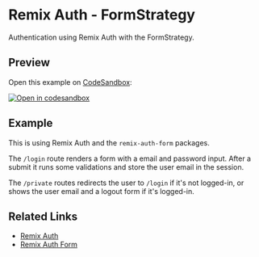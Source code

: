 # Remix Auth - FormStrategy

Authentication using Remix Auth with the FormStrategy.

## Preview

Open this example on [CodeSandbox](https://codesandbox.com):

[![Open in codesandbox](https://codesandbox.io/static/img/play-codesandbox.svg)](https://codesandbox.io/s/github/remix-run/remix/tree/main/examples/remix-auth/form)

## Example

This is using Remix Auth and the `remix-auth-form` packages.

The `/login` route renders a form with a email and password input. After a submit it runs some validations and store the user email in the session.

The `/private` routes redirects the user to `/login` if it's not logged-in, or shows the user email and a logout form if it's logged-in.

## Related Links

- [Remix Auth](https://github.com/sergiodxa/remix-auth)
- [Remix Auth Form](https://github.com/sergiodxa/remix-auth-form)
